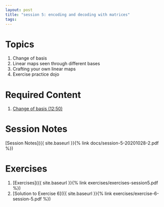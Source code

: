 ```yaml
---
layout: post
title: "session 5: encoding and decoding with matrices"
tags:
---
```



# Topics

1. Change of basis
2. Linear maps seen through different bases
3. Crafting your own linear maps
4. Exercise practice dojo

# Required Content

1. [Change of basis (12:50)](https://www.youtube.com/watch?v=P2LTAUO1TdA)


# Session Notes


[Session Notes]({{ site.baseurl }}{% link docs/session-5-20201028-2.pdf  %})


# Exercises

1. [Exercises]({{ site.baseurl }}{% link exercises/exercises-session5.pdf  %})
2. [Solution to Exercise 6]({{ site.baseurl }}{% link exercises/exercise-6-session-5.pdf  %})
